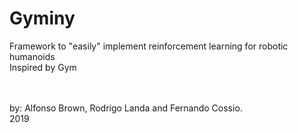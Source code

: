 # Gyminy
Framework to "easily" implement reinforcement learning for robotic humanoids<br/>
Inspired by Gym<br/>
<br/>
<br/>

by: Alfonso Brown, Rodrigo Landa and Fernando Cossio. <br/>
2019
